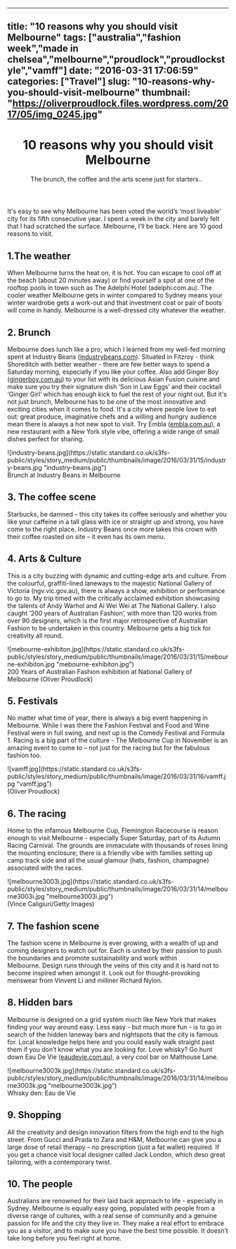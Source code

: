 
---
title: "10 reasons why you should visit Melbourne"
tags: ["australia","fashion week","made in chelsea","melbourne","proudlock","proudlockstyle","vamff"]
date: "2016-03-31 17:06:59"
categories: ["Travel"]
slug: "10-reasons-why-you-should-visit-melbourne"
thumbnail: "https://oliverproudlock.files.wordpress.com/2017/05/img_0245.jpg"
---

<header id="gigya-share-btns-1_gig_containerParent">

# 10 reasons why you should visit Melbourne

<div class="intro">The brunch, the coffee and the arts scene just for starters..  </div>

</header>

<div class="article-wrapper clearfix">

<div class="main-content-column">

<div id="gigya-share-btns-2_gig_containerParent" class="text-wrapper">It's easy to see why Melbourne has been voted the world’s ‘most liveable’ city for its fifth consecutive year. I spent a week in the city and barely felt that I had scratched the surface. Melbourne, I’ll be back. Here are 10 good reasons to visit.

## 1.The weather

When Melbourne turns the heat on, it is hot. You can escape to cool off at the beach (about 20 minutes away) or find yourself a spot at one of the rooftop pools in town such as The Adelphi Hotel (<span class="skimlinks-unlinked">adelphi.com.au</span>). The cooler weather Melbourne gets in winter compared to Sydney means your winter wardrobe gets a work-out and that investment coat or pair of boots will come in handy. Melbourne is a well-dressed city whatever the weather.

## 2\. Brunch

Melbourne does lunch like a pro, which I learned from my well-fed morning spent at Industry Beans ([industrybeans.com](http://industrybeans.com/)). Situated in Fitzroy - think Shoreditch with better weather - there are few better ways to spend a Saturday morning, especially if you like your coffee. Also add Ginger Boy ([gingerboy.com.au](http://gingerboy.com.au/)) to your list with its delicious Asian Fusion cuisine and make sure you try their signature dish ‘Son in Law Eggs’ and their cocktail ‘Ginger Girl’ which has enough kick to fuel the rest of your night out. But it's not just brunch, Melbourne has to be one of the most innovative and exciting cities when it comes to food. It's a city where people love to eat out: great produce, imaginative chefs and a willing and hungry audience mean there is always a hot new spot to visit. Try Embla ([embla.com.au](http://embla.com.au/)), a new restaurant with a New York style vibe, offering a wide range of small dishes perfect for sharing.

<div class="dnd-widget-wrapper context-sdl_editor_representation type-image">

<div class="dnd-atom-rendered">

<div class="image">![industry-beans.jpg](https://static.standard.co.uk/s3fs-public/styles/story_medium/public/thumbnails/image/2016/03/31/15/industry-beans.jpg "industry-beans.jpg")</div>

</div>

<div class="dnd-caption-wrapper">Brunch at Industry Beans in Melbourne</div>

</div>

## 3\. The coffee scene

Starbucks, be damned – this city takes its coffee seriously and whether you like your caffeine in a tall glass with ice or straight up and strong, you have come to the right place. Industry Beans once more takes this crown with their coffee roasted on site – it even has its own menu.

## 4\. Arts & Culture

This is a city buzzing with dynamic and cutting-edge arts and culture. From the colourful, graffiti-lined laneways to the majestic National Gallery of Victoria (<span class="skimlinks-unlinked">ngv.vic.gov.au</span>), there is always a show, exhibition or performance to go to. My trip timed with the critically acclaimed exhibition showcasing the talents of Andy Warhol and Ai Wei Wei at The National Gallery. I also caught ‘200 years of Australian Fashion’, with more than 120 works from over 90 designers, which is the first major retrospective of Australian Fashion to be undertaken in this country. Melbourne gets a big tick for creativity all round.

<div class="dnd-widget-wrapper context-sdl_editor_representation type-image">

<div class="dnd-atom-rendered">

<div class="image">![mebourne-exhibiton.jpg](https://static.standard.co.uk/s3fs-public/styles/story_medium/public/thumbnails/image/2016/03/31/15/mebourne-exhibiton.jpg "mebourne-exhibiton.jpg")</div>

</div>

<div class="dnd-caption-wrapper">200 Years of Australian Fashion exhibition at National Gallery of Melbourne (Oliver Proudlock)</div>

</div>

## 5\. Festivals

No matter what time of year, there is always a big event happening in Melbourne. While I was there the Fashion Festival and Food and Wine Festival were in full swing, and next up is the Comedy Festival and Formula 1\. Racing is a big part of the culture - The Melbourne Cup in November is an amazing event to come to – not just for the racing but for the fabulous fashion too.

<div class="dnd-widget-wrapper context-sdl_editor_representation type-image">

<div class="dnd-atom-rendered">

<div class="image">![vamff.jpg](https://static.standard.co.uk/s3fs-public/styles/story_medium/public/thumbnails/image/2016/03/31/16/vamff.jpg "vamff.jpg")</div>

</div>

<div class="dnd-caption-wrapper">(Oliver Proudlock)</div>

</div>

## 6\. The racing

Home to the infamous Melbourne Cup, Flemington Racecourse is reason enough to visit Melbourne - especially Super Saturday, part of its Autumn Racing Carnival. The grounds are immaculate with thousands of roses lining the mounting enclosure; there is a friendly vibe with families setting up camp track side and all the usual glamour (hats, fashion, champagne) associated with the races.

<div class="dnd-widget-wrapper context-sdl_editor_representation type-image">

<div class="dnd-atom-rendered">

<div class="image">![melbourne3003i.jpg](https://static.standard.co.uk/s3fs-public/styles/story_medium/public/thumbnails/image/2016/03/31/14/melbourne3003i.jpg "melbourne3003i.jpg")</div>

</div>

<div class="dnd-caption-wrapper">(Vince Caligiuri/Getty Images)</div>

</div>

## 7\. The fashion scene

The fashion scene in Melbourne is ever growing, with a wealth of up and coming designers to watch out for. Each is united by their passion to push the boundaries and promote sustainability and work within Melbourne. Design runs through the veins of this city and it is hard not to become inspired when amongst it. Look out for thought-provoking menswear from Vinvent Li and milliner Richard Nylon.

## 8\. Hidden bars

Melbourne is designed on a grid system much like New York that makes finding your way around easy. Less easy - but much more fun - is to go in search of the hidden laneway bars and nightspots that the city is famous for. Local knowledge helps here and you could easily walk straight past them if you don’t know what you are looking for. Love whisky? Go hunt down Eau De Vie ([eaudevie.com.au](http://eaudevie.com.au/melbourne/)), a very cool bar on Malthouse Lane.

<div class="dnd-widget-wrapper context-sdl_editor_representation type-image">

<div class="dnd-atom-rendered">

<div class="image">![melbourne3003k.jpg](https://static.standard.co.uk/s3fs-public/styles/story_medium/public/thumbnails/image/2016/03/31/14/melbourne3003k.jpg "melbourne3003k.jpg")</div>

</div>

<div class="dnd-caption-wrapper">Whisky den: Eau de Vie</div>

</div>

## 9\. Shopping

All the creativity and design innovation filters from the high end to the high street. From Gucci and Prada to Zara and H&M, Melbourne can give you a large dose of retail therapy – no prescription (just a fat wallet) required. If you get a chance visit local designer called Jack London, which deso great tailoring, with a contemporary twist.

## 10\. The people

Australians are renowned for their laid back approach to life - especially in Sydney. Melbourne is equally easy going, populated with people from a diverse range of cultures, with a real sense of community and a genuine passion for life and the city they live in. They make a real effort to embrace you as a visitor, and to make sure you have the best time possible. It doesn’t take long before you feel right at home.</div>

</div>

</div>